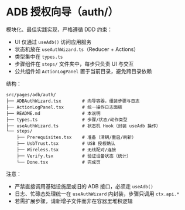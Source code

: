 # ADB 授权向导（auth/）

模块化、最佳实践实现，严格遵循 DDD 约束：

- UI 仅通过 `useAdb()` 访问应用服务
- 状态机放在 `useAuthWizard.ts`（Reducer + Actions）
- 类型集中在 `types.ts`
- 步骤组件在 `steps/` 文件夹中，每步只负责 UI 与交互
- 公共组件如 `ActionLogPanel` 置于当前目录，避免跨目录依赖

结构：

```
src/pages/adb/auth/
├── ADBAuthWizard.tsx        # 向导容器，组装步骤与日志
├── ActionLogPanel.tsx       # 统一操作日志面板
├── README.md                # 本说明
├── types.ts                 # 步骤/状态/动作类型
├── useAuthWizard.ts         # 状态机 Hook（封装 useAdb 操作）
└── steps/
    ├── Prerequisites.tsx    # 准备（清钥/重启/刷新）
    ├── UsbTrust.tsx         # USB 授权确认
    ├── Wireless.tsx         # 无线配对/连接
    ├── Verify.tsx           # 验证设备状态（统计）
    └── Done.tsx             # 完成页
```

注意：
- 严禁直接调用基础设施层或旧的 ADB 接口，必须走 `useAdb()`
- 日志、忙碌态处理统一在 `useAuthWizard` 内封装，步骤只调用 `ctx.api.*`
- 若需扩展步骤，请新增子文件而非在容器里堆积逻辑
